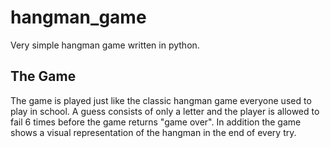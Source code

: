 # hangman_game
Very simple hangman game written in python.

## The Game
The game is played just like the classic hangman game everyone used to play in school. A guess consists of only a letter and the player is allowed to fail 6 times before the game returns "game over". In addition the game shows a visual representation of the hangman in the end of every try.
